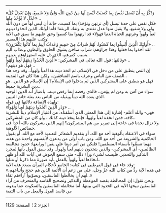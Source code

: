------------------------------------------------------------------------

«وَذَكِّرْ بِهِ أَنْ تُبْسَلَ نَفْسٌ بِما كَسَبَتْ لَيْسَ لَها مِنْ دُونِ اللَّهِ وَلِيٌّ وَلا شَفِيعٌ، وَإِنْ تَعْدِلْ
كُلَّ عَدْلٍ لا يُؤْخَذْ مِنْها» ..  
فكل نفس على حدة تبسل (أي ترتهن وتؤخذ) بما كسبت، حالة أن ليس لها من دون
الله ولي ولا شفيع، ولا يقبل منها عدل تفتدى به وتفك الربقة! فأما أولئك
الذين اتخذوا دينهم لعباً ولهواً وغرتهم الحياة الدنيا فهؤلاء قد ارتهنوا بما
كسبوا وحق عليهم ما سبق في الآية وكتب عليهم هذا المصير:  
«أُولئِكَ الَّذِينَ أُبْسِلُوا بِما كَسَبُوا، لَهُمْ شَرابٌ مِنْ حَمِيمٍ وَعَذابٌ أَلِيمٌ بِما كانُوا
يَكْفُرُونَ» ..  
لقد أخذوا بما فعلوا وهذا جزاؤهم: شراب ساخن يشوي الحلوق والبطون وعذاب
أليم بسبب كفرهم، الذي دل عليه استهزاؤهم بدينهم..  
وثالثها: قول الله تعالى في المشركين: «الَّذِينَ اتَّخَذُوا دِينَهُمْ لَعِباً وَلَهْواً»
..  
فهل هو دينهم؟ ..  
إن النص ينطبق على من دخل في الإسلام، ثم اتخذ دينه هذا لعباً ولهواً.. وقد
وجد هذا الصنف من الناس وعرف باسم المنافقين.. ولكن هذا كان في المدينة..  
فهل هو ينطبق على المشركين الذين لم يدخلوا في الإسلام؟ إن الإسلام هو
الدين.. هو دين البشرية جميعاً..  
سواء من آمن به ومن لم يؤمن.. فالذي رفضه إنما رفض دينه.. باعتبار أنه
الدين الوحيد الذي يعده الله ديناً ويقبله من الناس بعد بعثة خاتم
النبيين.  
ولهذه الإضافة دلالتها في قوله:  
«وَذَرِ الَّذِينَ اتَّخَذُوا دِينَهُمْ لَعِباً وَلَهْواً» ..  
فهي- والله أعلم- إشارة إلى هذا المعنى الذي أسلفناه، من اعتبار الإسلام
ديناً للبشرية كافة. فمن اتخذه لعباً ولهواً، فإنما يتخذ دينه كذلك.. ولو كان
من المشركين..  
ولا نزال نجدنا في حاجة إلى تقرير من هم المشركون؟ إنهم الذين يشركون بالله
أحداً في خصائص الألوهية.  
سواء في الاعتقاد بألوهية أحد مع الله. أو بتقديم الشعائر التعبدية لأحد مع
الله. أو بقبول الحاكمية والشريعة من أحد مع الله. ومن باب أولى من يدعون
لأنفسهم واحدة من هذه، مهما تسمَّوا بأسماء المسلمين! فلنكن من أمر ديننا على
يقين! ورابعها: حدود مجالسة الظالمين- أي المشركين- والذين يتخذون دينهم
لعباً ولهواً.. وقد سبق القول بأنها لمجرد التذكير والتحذير. فليست لشيء وراء
ذلك- متى سمع الخوض في آيات الله أو ظهر اتخاذها لعباً ولهواً بالعمل بأية
صورة مما ذكرنا أو مثلها..  
وقد جاء في قول القرطبي في كتابه: الجامع لأحكام القرآن بصدد هذه الآية:  
«في هذه الآية ردٌّ من كتاب الله عزّ وجل، على من زعم أن الأئمة الذين هم حجج
وأتباعهم، لهم أن يخالطوا الفاسقين، ويصوّبوا آراءهم تقاة..»  
ونحن نقول: إن المخالطة بقصد الموعظة والتذكير وتصحيح الفاسد والمنحرف من
آراء الفاسقين تبيحها الآية في الحدود التي بينتها. أما مخالطة الفاسقين
والسكوت عما يبدونه من فاسد القول والفعل من باب التقية

------------------------------------------------------------------------

الجزء: 2 ¦ الصفحة: 1129
